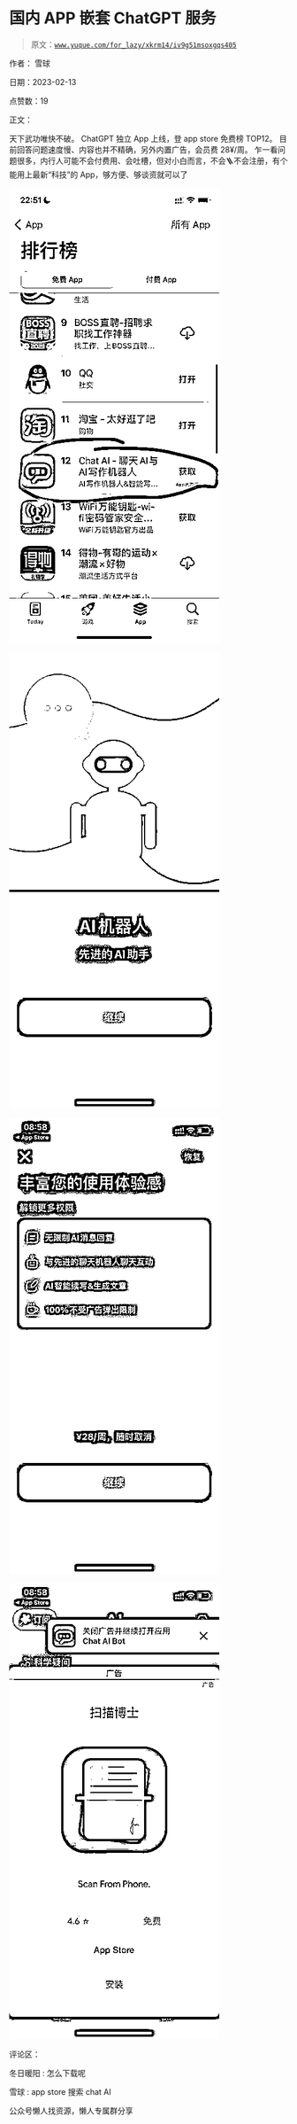 # 国内 APP 嵌套 ChatGPT 服务

> 原文：[`www.yuque.com/for_lazy/xkrm14/iv9g51msoxgqs405`](https://www.yuque.com/for_lazy/xkrm14/iv9g51msoxgqs405)



作者： 雪球



日期：2023-02-13



点赞数：19



正文：



天下武功唯快不破。 ChatGPT 独立 App 上线，登 app store 免费榜 TOP12。 目前回答问题速度慢、内容也并不精确，另外内置广告，会员费 28¥/周。 乍一看问题很多，内行人可能不会付费用、会吐槽，但对小白而言，不会🪜不会注册，有个能用上最新“科技”的 App，够方便、够谈资就可以了



![](img/925cc21561df11281347ff3bb0ed9b1b.png)  

![](img/dc2912b2a27498e5c4c371cddd1d322c.png)  

![](img/82108aed3abdb0475b662075c1086ad0.png)  

![](img/b829a11be6a719d357d2ae8a7b0a6614.png)  

评论区：



冬日暖阳 : 怎么下载呢



雪球 : app store 搜索 chat AI



公众号懒人找资源，懒人专属群分享

</ne-p></ne-p></ne-p></ne-p>